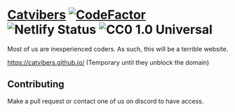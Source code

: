 # [Catvibers](https://img.shields.io/badge/Website-Catvibers-brightgreen?style=for-the-badge) [![CodeFactor](https://img.shields.io/codefactor/grade/github/catvibers/catvibers.github.io?style=for-the-badge)](https://www.codefactor.io/repository/github/catvibers/catvibers.github.io) ![Netlify Status](https://img.shields.io/netlify/be4fe129-6cb6-4e35-8463-b7244bdc8ba7?style=for-the-badge) ![CC0 1.0 Universal](https://img.shields.io/github/license/catvibers/catvibers.github.io?style=for-the-badge)
Most of us are inexperienced coders. As such, this will be a terrible website.

https://catvibers.github.io/ (Temporary until they unblock the domain)

## Contributing
Make a pull request or contact one of us on discord to have access.
